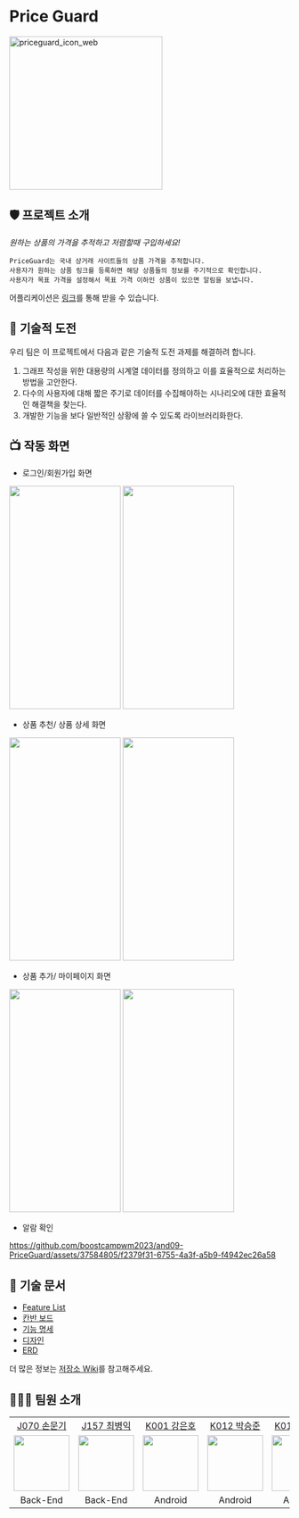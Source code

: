# Price Guard
<img width="275" alt="priceguard_icon_web" src="https://github.com/boostcampwm2023/and09-PriceGuard/assets/37584805/b3fd42cf-f075-4cc7-a263-8195f28ab6ac">

## 🛡️ 프로젝트 소개

_원하는 상품의 가격을 추적하고 저렴할때 구입하세요!_

```
PriceGuard는 국내 상거래 사이트들의 상품 가격을 추적합니다.
사용자가 원하는 상품 링크를 등록하면 해당 상품들의 정보를 주기적으로 확인합니다.
사용자가 목표 가격을 설정해서 목표 가격 이하인 상품이 있으면 알림을 보냅니다.
```

어플리케이션은 [링크](https://appdistribution.firebase.google.com/pub/i/b299ae01bd67c829)를 통해 받을 수 있습니다.

## 🥅 기술적 도전

우리 팀은 이 프로젝트에서 다음과 같은 기술적 도전 과제를 해결하려 합니다.

1. 그래프 작성을 위한 대용량의 시계열 데이터를 정의하고 이를 효율적으로 처리하는 방법을 고안한다.
2. 다수의 사용자에 대해 짧은 주기로 데이터를 수집해야하는 시나리오에 대한 효율적인 해결책을 찾는다.
3. 개발한 기능을 보다 일반적인 상황에 쓸 수 있도록 라이브러리화한다.

## 📺︎ 작동 화면

- 로그인/회원가입 화면
<img src="https://github.com/boostcampwm2023/and09-PriceGuard/assets/37584805/5508d8e1-f0ad-44d8-9278-70e9e41b5df0" width="200" height="400"/>
<img src="https://github.com/boostcampwm2023/and09-PriceGuard/assets/37584805/27e4d667-0ffb-4be9-ae22-fae9cab068e9" width="200" height="400"/>

- 상품 추천/ 상품 상세 화면
<img src="https://github.com/boostcampwm2023/and09-PriceGuard/assets/37584805/d01030d2-e156-4893-8848-532d3ca69541" width="200" height="400"/>
<img src="https://github.com/boostcampwm2023/and09-PriceGuard/assets/37584805/b5b4ba09-dfe9-49ff-ae9d-a352abe9c748" width="200" height="400"/>

- 상품 추가/ 마이페이지 화면
<img src="https://github.com/boostcampwm2023/and09-PriceGuard/assets/37584805/e6d89da9-cb39-49f2-b0ee-073aa666a695" width="200" height="400"/>
<img src="https://github.com/boostcampwm2023/and09-PriceGuard/assets/37584805/f7778bae-e10c-4459-98d6-a74bbc686efa" width="200" height="400"/>

- 알람 확인

https://github.com/boostcampwm2023/and09-PriceGuard/assets/37584805/f2379f31-6755-4a3f-a5b9-f4942ec26a58



## :memo: 기술 문서
- [Feature List](https://docs.google.com/spreadsheets/d/1e1Z9YpHPZxcBZN2XBPeoaz88hDby6WG5jmMz8xjqMrU/edit#gid=1955813262)
- [칸반 보드](https://github.com/orgs/boostcampwm2023/projects/47/views/2)
- [기능 명세](https://github.com/boostcampwm2023/and09-PriceGuard/wiki/%EC%9A%94%EA%B5%AC%EC%82%AC%ED%95%AD-%EB%AA%85%EC%84%B8%EC%84%9C)
- [디자인](https://www.figma.com/file/lym7gZiLmcpXEKMw7UpSSp/Android-new?type=design&node-id=54696%3A327&mode=design&t=udiVXXmXkEnqYArE-1)
- [ERD](https://github.com/boostcampwm2023/and09-PriceGuard/wiki/ERD)

더 많은 정보는 [저장소 Wiki](https://github.com/boostcampwm2023/and09-PriceGuard/wiki)를 참고해주세요.

## 👨‍👨‍👦 팀원 소개

<table>
  <tr>
    <td align="center"><a href="https://github.com/muungi">J070 손문기</a></td>
    <td align="center"><a href="https://github.com/sickbirdd">J157 최병익</a></td>
    <td align="center"><a href="https://github.com/EunhoKang">K001 강은호</a></td>
    <td align="center"><a href="https://github.com/ootr47">K012 박승준</a></td>
    <td align="center"><a href="https://github.com/Taewan-P">K017 박태완</a></td>
  </tr>
  <tr>
    <td align="center"><a href="https://github.com/muungi"><img src="https://github.com/muungi.png" width="100px;" alt=""/></a></td>
    <td align="center"><a href="https://github.com/sickbirdd"><img src="https://github.com/sickbirdd.png" width="100px;" alt=""/></a></td>
    <td align="center"><a href="https://github.com/EunhoKang"><img src="https://github.com/EunhoKang.png" width="100px;" alt=""/></a></td>
    <td align="center"><a href="https://github.com/ootr47"><img src="https://github.com/ootr47.png" width="100px;" alt=""/></a></td>
    <td align="center"><a href="https://github.com/Taewan-P"><img src="https://github.com/Taewan-P.png" width="100px;" alt=""/></a></td>
  </tr>
  <tr>
    <td align="center">Back-End</td>
    <td align="center">Back-End</td>
    <td align="center">Android</td>
    <td align="center">Android</td>
    <td align="center">Android</td>
  </tr>
</table>
<br/>
